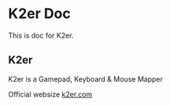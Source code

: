 # K2er Doc

This is doc for K2er.

## K2er
K2er is a Gamepad, Keyboard & Mouse Mapper

Official websize [k2er.com](https://k2er.com/)